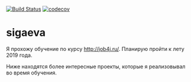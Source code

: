 [![Build Status](https://travis-ci.org/alexandrsigaev/sigaeva.svg?branch=master)](https://travis-ci.org/alexandrsigaev/sigaeva)
[![codecov](https://codecov.io/gh/alexandrsigaev/sigaeva/branch/master/graph/badge.svg)](https://codecov.io/gh/alexandrsigaev/sigaeva)
# sigaeva

Я прохожу обучение по курсу http://job4j.ru/. Планирую пройти к лету 2019 года.

Ниже находятся более интересные проекты, которые я реализовывал во время обучения.
